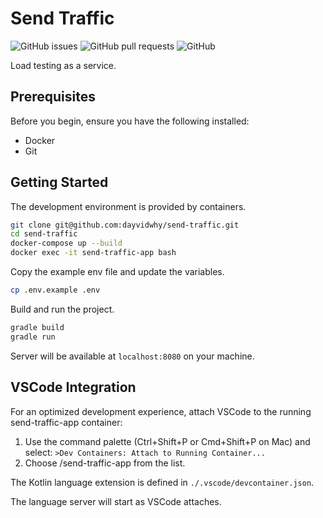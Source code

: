# Send Traffic

![GitHub issues](https://img.shields.io/github/issues/dayvidwhy/send-traffic)
![GitHub pull requests](https://img.shields.io/github/issues-pr/dayvidwhy/send-traffic)
![GitHub](https://img.shields.io/github/license/dayvidwhy/send-traffic)

Load testing as a service.

## Prerequisites

Before you begin, ensure you have the following installed:
- Docker
- Git

## Getting Started

The development environment is provided by containers.

```bash
git clone git@github.com:dayvidwhy/send-traffic.git
cd send-traffic
docker-compose up --build
docker exec -it send-traffic-app bash
```

Copy the example env file and update the variables.

```bash
cp .env.example .env
```

Build and run the project.

```bash
gradle build
gradle run
```

Server will be available at `localhost:8080` on your machine.

## VSCode Integration
For an optimized development experience, attach VSCode to the running send-traffic-app container:

1. Use the command palette (Ctrl+Shift+P or Cmd+Shift+P on Mac) and select: `>Dev Containers: Attach to Running Container...`
2. Choose /send-traffic-app from the list.

The Kotlin language extension is defined in `./.vscode/devcontainer.json`.

The language server will start as VSCode attaches.
